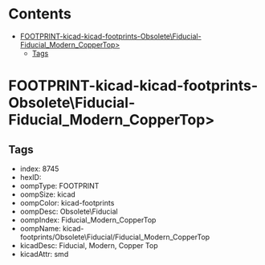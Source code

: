 



Contents
========

* [FOOTPRINT-kicad-kicad-footprints-Obsolete\Fiducial-Fiducial_Modern_CopperTop>](#footprint-kicad-kicad-footprints-obsoletefiducial-fiducial_modern_coppertop)
	* [Tags](#tags)

# FOOTPRINT-kicad-kicad-footprints-Obsolete\Fiducial-Fiducial_Modern_CopperTop>

## Tags

- index: 8745
- hexID: 
- oompType: FOOTPRINT
- oompSize: kicad
- oompColor: kicad-footprints
- oompDesc: Obsolete\Fiducial
- oompIndex: Fiducial_Modern_CopperTop
- oompName: kicad-footprints/Obsolete\Fiducial/Fiducial_Modern_CopperTop
- kicadDesc: Fiducial, Modern, Copper Top
- kicadAttr: smd

